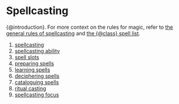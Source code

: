 # Spellcasting
{@introduction}.
For more context on the rules for magic, refer to [the general rules of spellcasting] and [the {@class} spell list].

1. [spellcasting]
1. [spellcasting ability]
1. [spell slots]
1. [preparing spells]
1. [learning spells]
1. [deciphering spells]
1. [cataloguing spells]
1. [ritual casting]
1. [spellcasting focus]

[cataloguing spells]: ./cataloguing-spells.md
[deciphering spells]: ./deciphering-spells.md
[learning spells]: ./learning-spells.md
[preparing spells]: ./preparing-spells.md
[ritual casting]: ./ritual-casting.md
[spell slots]: ./spell-slots.md
[spellcasting]: ./spellcasting.md
[spellcasting ability]: ./spellcasting-ability.md
[spellcasting focus]: ./spellcasting-focus.md
[the {@class} spell list]: #
[the general rules of spellcasting]: #
